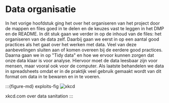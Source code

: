 # Data organisatie 

In het vorige hoofdstuk ging het over het organiseren van het project door de mappen en files goed in te delen en de 
keuzes vast te leggen in het DMP en de README. In dit stuk gaan we verder in op de inhoud van de files: het organiseren
van de data zelf. Daarbij gaan we eerst in op een aantal good practices als het gaat over het werken met data. Veel van
deze aanbevelingen sluiten aan of komen overeen bij de eerdere good practices. Daarna gaan we in op "Tidy data" en hoe
we ervoor kunnen zorgen dat onze data klaar is voor analyse. Hiervoor moet de data leesbaar zijn voor mensen, maar vooral
ook voor de computer. Als laatste behandelen we data in spreadsheets omdat er in de praktijk veel gebruik gemaakt wordt 
van dit format om data in te bewaren en in te voeren.

:::{figure-md} exploits-fig
<img src="../figures/xkcd_exploits_of_a_mom.png" alt="xkcd">

xkcd.com over data sanitation
:::
